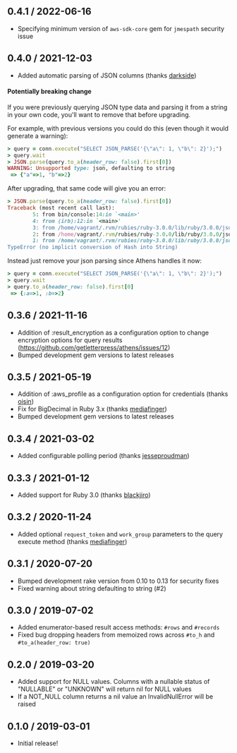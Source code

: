 ## 0.4.1 / 2022-06-16

* Specifying minimum version of `aws-sdk-core` gem for `jmespath` security issue

## 0.4.0 / 2021-12-03

* Added automatic parsing of JSON columns (thanks [darkside](https://github.com/darkside))

#### Potentially breaking change

If you were previously querying JSON type data and parsing it from a string in your own code, you'll want to remove that before upgrading.

For example, with previous versions you could do this (even though it would generate a warning):

```ruby
> query = conn.execute("SELECT JSON_PARSE('{\"a\": 1, \"b\": 2}');")
> query.wait
> JSON.parse(query.to_a(header_row: false).first[0])
WARNING: Unsupported type: json, defaulting to string
 => {"a"=>1, "b"=>2}
```

After upgrading, that same code will give you an error:
```ruby
> JSON.parse(query.to_a(header_row: false).first[0])
Traceback (most recent call last):
        5: from bin/console:14:in `<main>'
        4: from (irb):12:in `<main>'
        3: from /home/vagrant/.rvm/rubies/ruby-3.0.0/lib/ruby/3.0.0/json/common.rb:216:in `parse'
        2: from /home/vagrant/.rvm/rubies/ruby-3.0.0/lib/ruby/3.0.0/json/common.rb:216:in `new'
        1: from /home/vagrant/.rvm/rubies/ruby-3.0.0/lib/ruby/3.0.0/json/common.rb:216:in `initialize'
TypeError (no implicit conversion of Hash into String)
```

Instead just remove your json parsing since Athens handles it now:
```ruby
> query = conn.execute("SELECT JSON_PARSE('{\"a\": 1, \"b\": 2}');")
> query.wait
> query.to_a(header_row: false).first[0]
 => {:a=>1, :b=>2}
```


## 0.3.6 / 2021-11-16

* Addition of :result_encryption as a configuration option to change encryption options for query results (https://github.com/getletterpress/athens/issues/12)
* Bumped development gem versions to latest releases

## 0.3.5 / 2021-05-19

* Addition of :aws_profile as a configuration option for credentials (thanks [oisin](https://github.com/oisin))
* Fix for BigDecimal in Ruby 3.x (thanks [mediafinger](https://github.com/mediafinger))
* Bumped development gem versions to latest releases

## 0.3.4 / 2021-03-02

* Added configurable polling period (thanks [jesseproudman](https://github.com/jesseproudman))

## 0.3.3 / 2021-01-12

* Added support for Ruby 3.0 (thanks [blackjiro](https://github.com/blackjiro))

## 0.3.2 / 2020-11-24

* Added optional `request_token` and `work_group` parameters to the query execute method (thanks [mediafinger](https://github.com/mediafinger))

## 0.3.1 / 2020-07-20

* Bumped development rake version from 0.10 to 0.13 for security fixes
* Fixed warning about string defaulting to string (#2)

## 0.3.0 / 2019-07-02

* Added enumerator-based result access methods: `#rows` and `#records`
* Fixed bug dropping headers from memoized rows across `#to_h` and `#to_a(header_row: true)`

## 0.2.0 / 2019-03-20

* Added support for NULL values.  Columns with a nullable status of "NULLABLE" or "UNKNOWN" will return nil for NULL values
* If a NOT_NULL column returns a nil value an InvalidNullError will be raised

## 0.1.0 / 2019-03-01

* Initial release!